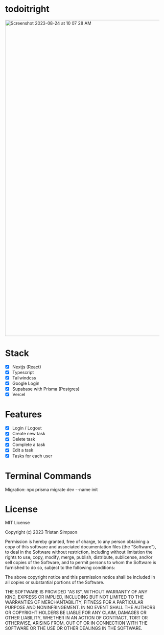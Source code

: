 # todoitright
<img width="1033" alt="Screenshot 2023-08-24 at 10 07 28 AM" src="https://github.com/realTristan/todoitright/assets/75189508/c71ee101-047d-4752-bdf8-cced50e9e5a7">

# Stack
- [X] Nextjs (React)
- [X] Typescript
- [X] Tailwindcss
- [X] Google Login
- [X] Supabase with Prisma (Postgres)
- [X] Vercel

# Features
- [X] Login / Logout
- [X] Create new task
- [X] Delete task
- [X] Complete a task
- [X] Edit a task
- [X] Tasks for each user

# Terminal Commands
Migration: npx prisma migrate dev --name init

# License
MIT License

Copyright (c) 2023 Tristan Simpson

Permission is hereby granted, free of charge, to any person obtaining a copy
of this software and associated documentation files (the "Software"), to deal
in the Software without restriction, including without limitation the rights
to use, copy, modify, merge, publish, distribute, sublicense, and/or sell
copies of the Software, and to permit persons to whom the Software is
furnished to do so, subject to the following conditions:

The above copyright notice and this permission notice shall be included in all
copies or substantial portions of the Software.

THE SOFTWARE IS PROVIDED "AS IS", WITHOUT WARRANTY OF ANY KIND, EXPRESS OR
IMPLIED, INCLUDING BUT NOT LIMITED TO THE WARRANTIES OF MERCHANTABILITY,
FITNESS FOR A PARTICULAR PURPOSE AND NONINFRINGEMENT. IN NO EVENT SHALL THE
AUTHORS OR COPYRIGHT HOLDERS BE LIABLE FOR ANY CLAIM, DAMAGES OR OTHER
LIABILITY, WHETHER IN AN ACTION OF CONTRACT, TORT OR OTHERWISE, ARISING FROM,
OUT OF OR IN CONNECTION WITH THE SOFTWARE OR THE USE OR OTHER DEALINGS IN THE
SOFTWARE.
